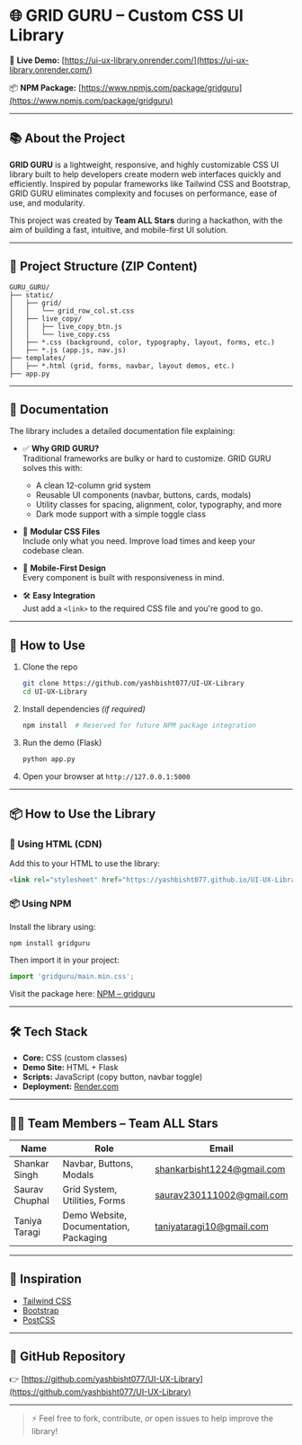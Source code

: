 # 🌐 GRID GURU – Custom CSS UI Library

🔗 **Live Demo:** [https://ui-ux-library.onrender.com/](https://ui-ux-library.onrender.com/)

📦 **NPM Package:** [https://www.npmjs.com/package/gridguru](https://www.npmjs.com/package/gridguru)

---

## 📚 About the Project

**GRID GURU** is a lightweight, responsive, and highly customizable CSS UI library built to help developers create modern web interfaces quickly and efficiently. Inspired by popular frameworks like Tailwind CSS and Bootstrap, GRID GURU eliminates complexity and focuses on performance, ease of use, and modularity.

This project was created by **Team ALL Stars** during a hackathon, with the aim of building a fast, intuitive, and mobile-first UI solution.

---

## 📁 Project Structure (ZIP Content)

```
GURU_GURU/
├── static/
│   ├── grid/
│   │   └── grid_row_col.st.css
│   ├── live_copy/
│   │   ├── live_copy_btn.js
│   │   └── live_copy.css
│   ├── *.css (background, color, typography, layout, forms, etc.)
│   ├── *.js (app.js, nav.js)
├── templates/
│   ├── *.html (grid, forms, navbar, layout demos, etc.)
├── app.py
```

---

## 📄 Documentation

The library includes a detailed documentation file explaining:

- ✅ **Why GRID GURU?**  
  Traditional frameworks are bulky or hard to customize. GRID GURU solves this with:
  - A clean 12-column grid system
  - Reusable UI components (navbar, buttons, cards, modals)
  - Utility classes for spacing, alignment, color, typography, and more
  - Dark mode support with a simple toggle class

- 🧰 **Modular CSS Files**  
  Include only what you need. Improve load times and keep your codebase clean.

- 📱 **Mobile-First Design**  
  Every component is built with responsiveness in mind.

- 🛠 **Easy Integration**  
  Just add a `<link>` to the required CSS file and you're good to go.

---

## 🚀 How to Use

1. Clone the repo  
   ```bash
   git clone https://github.com/yashbisht077/UI-UX-Library
   cd UI-UX-Library
   ```

2. Install dependencies *(if required)*  
   ```bash
   npm install  # Reserved for future NPM package integration
   ```

3. Run the demo (Flask)
   ```bash
   python app.py
   ```

4. Open your browser at `http://127.0.0.1:5000`

---

## 📦 How to Use the Library

### 🔗 Using HTML (CDN)

Add this to your HTML to use the library:

```html
<link rel="stylesheet" href="https://yashbisht077.github.io/UI-UX-Library/main.min.css">
```

### 📦 Using NPM

Install the library using:

```bash
npm install gridguru
```

Then import it in your project:

```js
import 'gridguru/main.min.css';
```

Visit the package here: [NPM – gridguru](https://www.npmjs.com/package/gridguru)

---

## 🛠 Tech Stack

- **Core:** CSS (custom classes)
- **Demo Site:** HTML + Flask
- **Scripts:** JavaScript (copy button, navbar toggle)
- **Deployment:** [Render.com](https://render.com/)

---

## 👨‍💻 Team Members – Team ALL Stars

| Name            | Role                                  | Email                           |
|-----------------|----------------------------------------|----------------------------------|
| Shankar Singh   | Navbar, Buttons, Modals                | shankarbisht1224@gmail.com       |
| Saurav Chuphal  | Grid System, Utilities, Forms          | saurav230111002@gmail.com        |
| Taniya Taragi   | Demo Website, Documentation, Packaging | taniyataragi10@gmail.com         |

---

## 🧠 Inspiration

- [Tailwind CSS](https://tailwindcss.com/)
- [Bootstrap](https://getbootstrap.com/)
- [PostCSS](https://postcss.org/)

---

## 📌 GitHub Repository

👉 [https://github.com/yashbisht077/UI-UX-Library](https://github.com/yashbisht077/UI-UX-Library)

---

> ⚡ Feel free to fork, contribute, or open issues to help improve the library!
